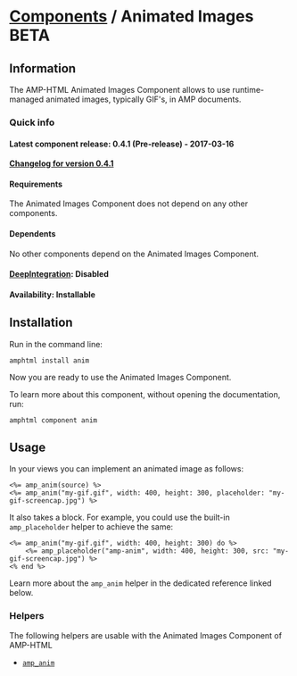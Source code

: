 
# [Components](https://github.com/jonhue/amphtml/tree/master/lib/amphtml/components/docs) / Animated Images BETA


## Information

The AMP-HTML Animated Images Component allows to use runtime-managed animated images, typically GIF's, in AMP documents.

### Quick info

#### Latest component release: 0.4.1 (Pre-release) - 2017-03-16

[**Changelog for version 0.4.1**](https://github.com/jonhue/amphtml/blob/master/CHANGELOG.md#041-pre-release---2017-03-16)

#### Requirements

The Animated Images Component does not depend on any other components.

#### Dependents

No other components depend on the Animated Images Component.

#### [DeepIntegration](https://github.com/jonhue/amphtml/tree/master/lib/amphtml/components/docs#deepintegration-components): Disabled

#### Availability: Installable


## Installation

Run in the command line:

    amphtml install anim

Now you are ready to use the Animated Images Component.

To learn more about this component, without opening the documentation, run:

    amphtml component anim


## Usage

In your views you can implement an animated image as follows:

    <%= amp_anim(source) %>
    <%= amp_anim("my-gif.gif", width: 400, height: 300, placeholder: "my-gif-screencap.jpg") %>

It also takes a block. For example, you could use the built-in `amp_placeholder` helper to achieve the same:

    <%= amp_anim("my-gif.gif", width: 400, height: 300) do %>
        <%= amp_placeholder("amp-anim", width: 400, height: 300, src: "my-gif-screencap.jpg") %>
    <% end %>

Learn more about the `amp_anim` helper in the dedicated reference linked below.


### Helpers

The following helpers are usable with the Animated Images Component of AMP-HTML

* [`amp_anim`](https://github.com/jonhue/amphtml/blob/master/lib/amphtml/helpers/docs/amp_anim.md)
